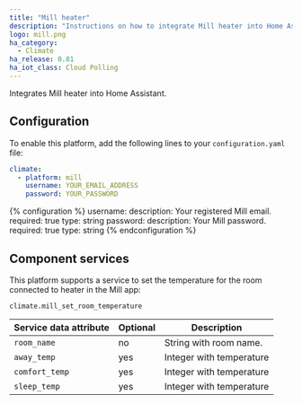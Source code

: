 ```yaml
---
title: "Mill heater"
description: "Instructions on how to integrate Mill heater into Home Assistant."
logo: mill.png
ha_category:
  - Climate
ha_release: 0.81
ha_iot_class: Cloud Polling
---
```


Integrates Mill heater into Home Assistant.

## Configuration

To enable this platform, add the following lines to your `configuration.yaml` file:

```yaml
climate:
  - platform: mill
    username: YOUR_EMAIL_ADDRESS
    password: YOUR_PASSWORD
```

{% configuration %}
username:
  description: Your registered Mill email.
  required: true
  type: string
password:
  description: Your Mill password.
  required: true
  type: string
{% endconfiguration %}

## Component services

This platform supports a service to set the temperature for the room connected to heater in the Mill app:

`climate.mill_set_room_temperature`


| Service data attribute | Optional | Description |
| ---------------------- | -------- | ----------- |
| `room_name` | no | String with room name.
| `away_temp` | yes | Integer with temperature
| `comfort_temp` | yes | Integer with temperature
| `sleep_temp` | yes | Integer with temperature
